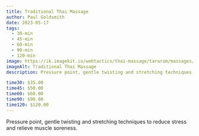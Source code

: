 ```yaml
---
title: Traditional Thai Massage
author: Paul Goldsmith
date: 2023-05-17
tags:
  - 30-min
  - 45-min
  - 60-min
  - 90-min
  - 120-min
image: https://ik.imagekit.io/webtactics/thai-massage/tararom/massages/Thai-Massage-leg-strech_poKyxx8im.jpg
imageAlt: Traditional Thai Massage
description: Pressure point, gentle twisting and stretching techniques to reduce stress and relieve muscle soreness

time30: $35.00
time45: $50.00
time60: $60.00
time90: $90.00
time120: $120.00
---
```


Pressure point, gentle twisting and stretching techniques to reduce stress and relieve muscle soreness.